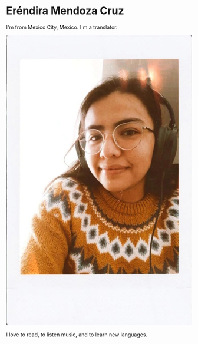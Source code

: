 # Eréndira Mendoza Cruz

I'm from Mexico City, Mexico. I'm a translator.

![Eréndira](./assets/images/Myphoto.jpeg)

I love to read, to listen music, and to learn new languages.
